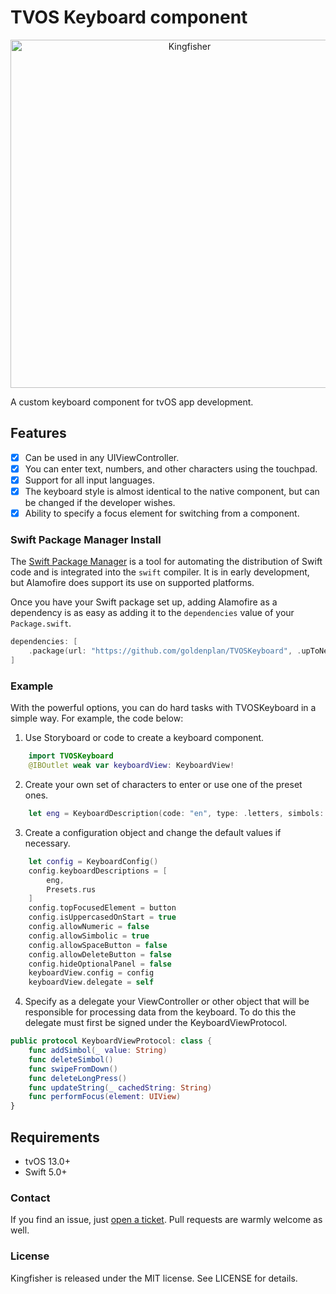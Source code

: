# TVOS Keyboard component

<p align="center">
<img src="https://github.com/goldenplan/TVOSKeyboard/blob/master/iimages/tvos_keyboard.jpg?raw=true" alt="Kingfisher" title="TVOSKeyboard" width="557"/>
</p>

A custom keyboard component for tvOS app development.

## Features

- [x] Can be used in any UIViewController.
- [x] You can enter text, numbers, and other characters using the touchpad.
- [x] Support for all input languages.
- [x] The keyboard style is almost identical to the native component, but can be changed if the developer wishes.
- [x] Ability to specify a focus element for switching from a component.

### Swift Package Manager Install

The [Swift Package Manager](https://swift.org/package-manager/) is a tool for automating the distribution of Swift code and is integrated into the `swift` compiler. It is in early development, but Alamofire does support its use on supported platforms.

Once you have your Swift package set up, adding Alamofire as a dependency is as easy as adding it to the `dependencies` value of your `Package.swift`.

```swift
dependencies: [
    .package(url: "https://github.com/goldenplan/TVOSKeyboard", .upToNextMajor(from: "0.1.0"))
]
```

### Example

With the powerful options, you can do hard tasks with TVOSKeyboard in a simple way. For example, the code below:

1. Use Storyboard or code to create a keyboard component.

```swift
    import TVOSKeyboard
    @IBOutlet weak var keyboardView: KeyboardView!
```

2. Create your own set of characters to enter or use one of the preset ones.

```swift
    let eng = KeyboardDescription(code: "en", type: .letters, simbols: "abcdefghijklmnopqrstuvwxyz", label:     "abc", spaceName: "space")
```

3. Create a configuration object and change the default values if necessary.

```swift
    let config = KeyboardConfig()
    config.keyboardDescriptions = [
        eng,
        Presets.rus
    ]
    config.topFocusedElement = button
    config.isUppercasedOnStart = true
    config.allowNumeric = false
    config.allowSimbolic = true
    config.allowSpaceButton = false
    config.allowDeleteButton = false
    config.hideOptionalPanel = false
    keyboardView.config = config
    keyboardView.delegate = self
```

4. Specify as a delegate your ViewController or other object that will be responsible for processing data from the keyboard. To do this the delegate must first be signed under the KeyboardViewProtocol.

```swift
public protocol KeyboardViewProtocol: class {
    func addSimbol(_ value: String)
    func deleteSimbol()
    func swipeFromDown()
    func deleteLongPress()
    func updateString(_ cachedString: String)
    func performFocus(element: UIView)
}
```

## Requirements

- tvOS 13.0+
- Swift 5.0+

### Contact

If you find an issue, just [open a ticket](https://github.com/goldenplan/TVOSKeyboard/issues). Pull requests are warmly welcome as well.

### License

Kingfisher is released under the MIT license. See LICENSE for details.
